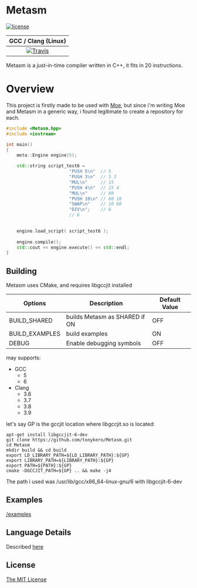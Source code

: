 # Metasm

[![license](https://img.shields.io/github/license/tonykero/Metasm.svg?style=flat-square)](https://github.com/tonykero/Metasm/blob/master/LICENSE)

| GCC / Clang (Linux) |
| :---: |
| [![Travis](https://img.shields.io/travis/rust-lang/rust.svg?style=flat-square)](https://travis-ci.org/tonykero/Metasm) |

Metasm is a just-in-time compiler written in C++, it fits in 20 instructions.

# Overview

This project is firstly made to be used with [Moe](https://github.com/tonykero/Moe),
but since i'm writing Moe and Metasm in a generic way, i found legitimate to create a repository for each.


```cpp
#include <Metasm.hpp>
#include <iostream>

int main()
{
    meta::Engine engine(5);

    std::string script_test6 =
                        "PUSH 5\n"  // 5
                        "PUSH 3\n"  // 5 3
                        "MUL\n"     // 15
                        "PUSH 4\n"  // 15 4
                        "MUL\n"     // 60
                        "PUSH 10\n" // 60 10
                        "SWAP\n"    // 10 60
                        "DIV\n";    // 6
                        // 6

    
    engine.load_script( script_test6 );
    
    engine.compile();
    std::cout << engine.execute() << std::endl;
}
```

## Building

Metasm uses CMake, and requires libgccjit installed

Options         | Description                   | Default Value |
--------------- | ----------------------------- | ------------- |
BUILD_SHARED    | builds Metasm as SHARED if ON | OFF           |
BUILD_EXAMPLES  | build examples                | ON            |
DEBUG           | Enable debugging symbols      | OFF           |

may supports:
* GCC
    * 5
    * 6
* Clang
    * 3.6
    * 3.7
    * 3.8
    * 3.9

let's say GP is the gccjit location where libgccjit.so is located:

```
apt-get install libgccjit-6-dev
git clone https://github.com/tonykero/Metasm.git
cd Metasm
mkdir build && cd build
export LD_LIBRARY_PATH=${LD_LIBRARY_PATH}:${GP}
export LIBRARY_PATH=${LIBRARY_PATH}:${GP}
export PATH=${PATH}:${GP}
cmake -DGCCJIT_PATH=${GP} .. && make -j4
```

The path i used was /usr/lib/gcc/x86_64-linux-gnu/6 with libgccjit-6-dev


## Examples

[/examples](https://github.com/tonykero/Metasm/tree/master/examples)

## Language Details

Described [here](https://github.com/tonykero/Metasm/tree/master/language.md)

## License

[The MIT License](https://opensource.org/licenses/MIT)
